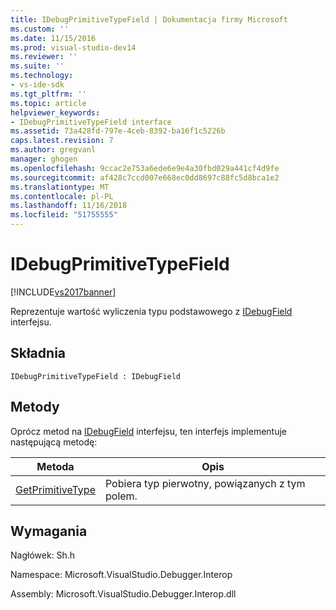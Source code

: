 ```yaml
---
title: IDebugPrimitiveTypeField | Dokumentacja firmy Microsoft
ms.custom: ''
ms.date: 11/15/2016
ms.prod: visual-studio-dev14
ms.reviewer: ''
ms.suite: ''
ms.technology:
- vs-ide-sdk
ms.tgt_pltfrm: ''
ms.topic: article
helpviewer_keywords:
- IDebugPrimitiveTypeField interface
ms.assetid: 73a428fd-797e-4ceb-8392-ba16f1c5226b
caps.latest.revision: 7
ms.author: gregvanl
manager: ghogen
ms.openlocfilehash: 9ccac2e753a6ede6e9e4a30fbd029a441cf4d9fe
ms.sourcegitcommit: af428c7ccd007e668ec0dd8697c88fc5d8bca1e2
ms.translationtype: MT
ms.contentlocale: pl-PL
ms.lasthandoff: 11/16/2018
ms.locfileid: "51755555"
---
```

# <a name="idebugprimitivetypefield"></a>IDebugPrimitiveTypeField
[!INCLUDE[vs2017banner](../../../includes/vs2017banner.md)]

Reprezentuje wartość wyliczenia typu podstawowego z [IDebugField](../../../extensibility/debugger/reference/idebugfield.md) interfejsu.  
  
## <a name="syntax"></a>Składnia  
  
```  
IDebugPrimitiveTypeField : IDebugField  
```  
  
## <a name="methods"></a>Metody  
 Oprócz metod na [IDebugField](../../../extensibility/debugger/reference/idebugfield.md) interfejsu, ten interfejs implementuje następującą metodę:  
  
|Metoda|Opis|  
|------------|-----------------|  
|[GetPrimitiveType](../../../extensibility/debugger/reference/idebugprimitivetypefield-getprimitivetype.md)|Pobiera typ pierwotny, powiązanych z tym polem.|  
  
## <a name="requirements"></a>Wymagania  
 Nagłówek: Sh.h  
  
 Namespace: Microsoft.VisualStudio.Debugger.Interop  
  
 Assembly: Microsoft.VisualStudio.Debugger.Interop.dll

